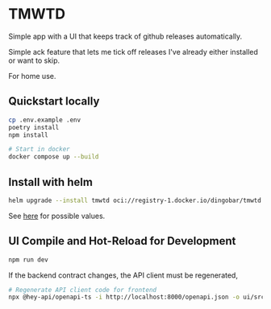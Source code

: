 # TMWTD

Simple app with a UI that keeps track of github releases automatically.

Simple ack feature that lets me tick off releases I've already either installed or
want to skip.

For home use.

## Quickstart locally

```sh
cp .env.example .env
poetry install
npm install

# Start in docker
docker compose up --build
```

## Install with helm

```sh
helm upgrade --install tmwtd oci://registry-1.docker.io/dingobar/tmwtd
```

See [here](./charts/tmwtd/values.yaml) for possible values.

## UI Compile and Hot-Reload for Development

```sh
npm run dev
```

If the backend contract changes, the API client must be regenerated,

```sh
# Regenerate API client code for frontend
npx @hey-api/openapi-ts -i http://localhost:8000/openapi.json -o ui/src/client -c @hey-api/client-fetch
```
